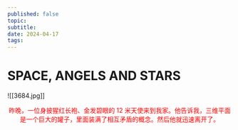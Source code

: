 ```yaml
---
published: false
topic: 
subtitle: 
date: 2024-04-17
tags: 
---
```

# SPACE, ANGELS AND STARS
![[3684.jpg]]
<center><font color= "red"> 昨晚，一位身披猩红长袍、金发碧眼的 12 米天使来到我家。他告诉我，三维平面是一个巨大的罐子，里面装满了相互矛盾的概念。然后他就迅速离开了。</font></center>




